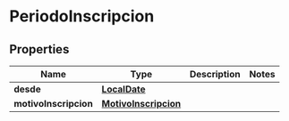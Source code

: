 # PeriodoInscripcion

## Properties
Name | Type | Description | Notes
------------ | ------------- | ------------- | -------------
**desde** | [**LocalDate**](LocalDate.md) |  | 
**motivoInscripcion** | [**MotivoInscripcion**](MotivoInscripcion.md) |  | 
